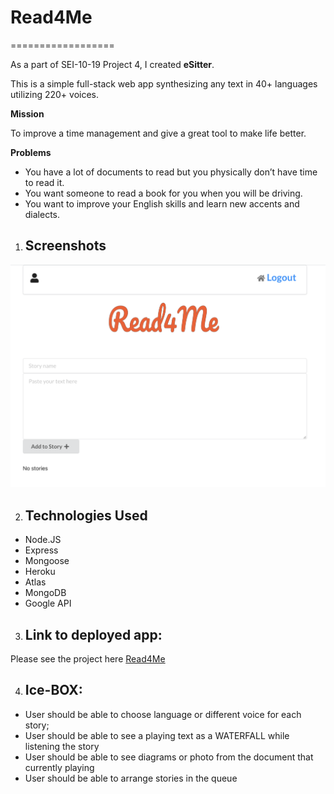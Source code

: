 # Read4Me
==================

As a part of SEI-10-19 Project 4, I created **eSitter**.

This is a simple full-stack web app synthesizing any text in 40+ languages utilizing 220+ voices. 

**Mission**

To improve a time management and give a great tool to make life better.

**Problems**


* You have a lot of documents to read but you physically don’t have time to read it.
* You want someone to read a book for you when you will be driving.
* You want to improve your English skills and learn new accents and dialects.  


1. ## Screenshots

!["PrintScreen"](src/utils/img/prntscrn.png)


2. ## Technologies Used
* Node.JS
* Express
* Mongoose
* Heroku
* Atlas
* MongoDB
* Google API

3. ## Link to deployed app:
Please see the project here [Read4Me](https://read4me.herokuapp.com)


4. ## Ice-BOX: 

* User should be able to choose language or different voice for each story;
* User should be able to see a playing text as a WATERFALL while listening the story
* User should be able to see diagrams or photo from the document that currently playing 
* User should be able to arrange stories in the queue
